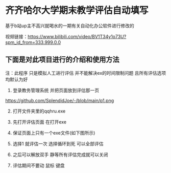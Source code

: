 # 齐齐哈尔大学期末教学评估自动填写

基于b站up主不高兴就喝水的一期有关自动化办公软件进行修改的

视频链接：https://www.bilibili.com/video/BV1T34y1o73U?spm_id_from=333.999.0.0

## 下面是对此项目进行的介绍和使用方法

注：此程序 只是模拟人工进行评估 并不能解决ex的时间限制问题  且所有评估选项均默认为好

1. 登录教务管理系统  并把页面放到评估那一页

https://github.com/SplendidJoe/-/blob/main/p1.png

2. 打开文件夹里的qqhru.exe
3. 先打开评估页面  在打开exe
4. 保证页面上只有一个exe文件(如下图所示)



5. 选择1 就评估一次  选择循环到死 可以全部评估
6. 之后可以解放双手 静等所有评估完成就可以关闭
7. 评估期间不要动 鼠标 键盘
